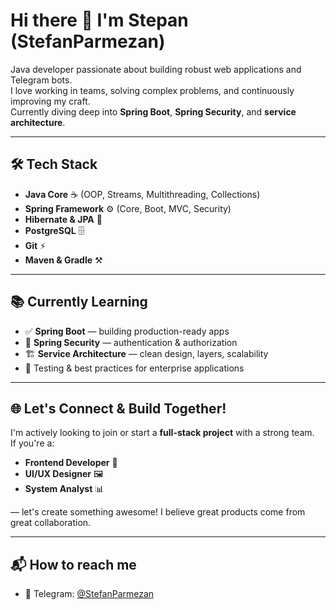 # Hi there 👋 I'm Stepan (StefanParmezan)

Java developer passionate about building robust web applications and Telegram bots.  
I love working in teams, solving complex problems, and continuously improving my craft.  
Currently diving deep into **Spring Boot**, **Spring Security**, and **service architecture**.

---

## 🛠️ Tech Stack

- **Java Core** ☕️ (OOP, Streams, Multithreading, Collections)
- **Spring Framework** ⚙ (Core, Boot, MVC, Security)
- **Hibernate & JPA** 🚀
- **PostgreSQL** 🗄
- **Git** ⚡️
- **Maven & Gradle** ⚒️

---

## 📚 Currently Learning

- ✅ **Spring Boot** — building production-ready apps
- 🔐 **Spring Security** — authentication & authorization
- 🏗️ **Service Architecture** — clean design, layers, scalability
- 🧪 Testing & best practices for enterprise applications

---

## 🌐 Let's Connect & Build Together!

I'm actively looking to join or start a **full-stack project** with a strong team.  
If you're a:
- **Frontend Developer** 🎨
- **UI/UX Designer** 🖼
- **System Analyst** 📊

— let's create something awesome! I believe great products come from great collaboration.

---

## 📬 How to reach me
- 💬 Telegram: [@StefanParmezan](https://t.me/StefanParmezan)
